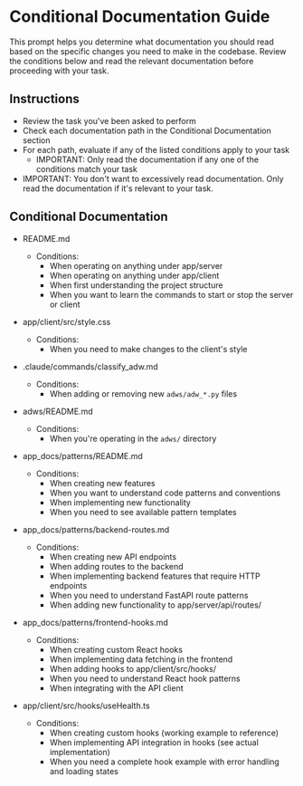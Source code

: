 # Conditional Documentation Guide

This prompt helps you determine what documentation you should read based on the specific changes you need to make in the codebase. Review the conditions below and read the relevant documentation before proceeding with your task.

## Instructions
- Review the task you've been asked to perform
- Check each documentation path in the Conditional Documentation section
- For each path, evaluate if any of the listed conditions apply to your task
  - IMPORTANT: Only read the documentation if any one of the conditions match your task
- IMPORTANT: You don't want to excessively read documentation. Only read the documentation if it's relevant to your task.

## Conditional Documentation

- README.md
  - Conditions:
    - When operating on anything under app/server
    - When operating on anything under app/client
    - When first understanding the project structure
    - When you want to learn the commands to start or stop the server or client

- app/client/src/style.css
  - Conditions:
    - When you need to make changes to the client's style

- .claude/commands/classify_adw.md
  - Conditions:
    - When adding or removing new `adws/adw_*.py` files

- adws/README.md
  - Conditions:
    - When you're operating in the `adws/` directory

- app_docs/patterns/README.md
  - Conditions:
    - When creating new features
    - When you want to understand code patterns and conventions
    - When implementing new functionality
    - When you need to see available pattern templates

- app_docs/patterns/backend-routes.md
  - Conditions:
    - When creating new API endpoints
    - When adding routes to the backend
    - When implementing backend features that require HTTP endpoints
    - When you need to understand FastAPI route patterns
    - When adding new functionality to app/server/api/routes/

- app_docs/patterns/frontend-hooks.md
  - Conditions:
    - When creating custom React hooks
    - When implementing data fetching in the frontend
    - When adding hooks to app/client/src/hooks/
    - When you need to understand React hook patterns
    - When integrating with the API client

- app/client/src/hooks/useHealth.ts
  - Conditions:
    - When creating custom hooks (working example to reference)
    - When implementing API integration in hooks (see actual implementation)
    - When you need a complete hook example with error handling and loading states